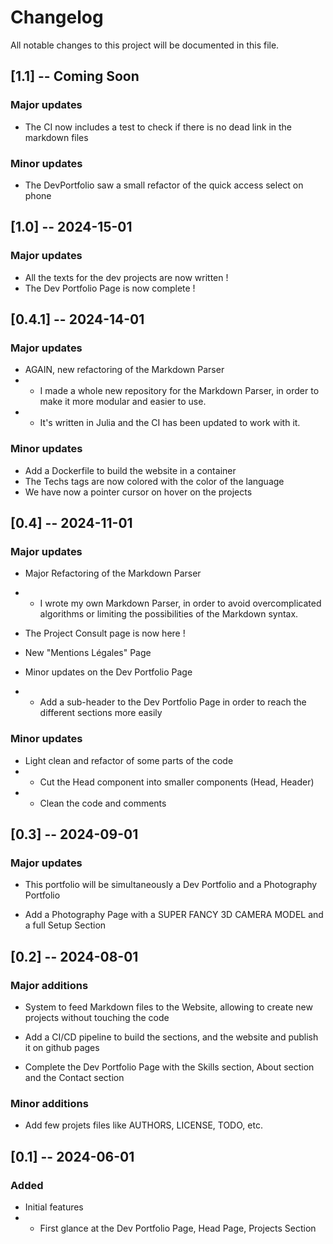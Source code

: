 # Changelog

All notable changes to this project will be documented in this file.

## [1.1] -- Coming Soon

### Major updates

- The CI now includes a test to check if there is no dead link in the markdown files

### Minor updates

- The DevPortfolio saw a small refactor of the quick access select on phone

## [1.0] -- 2024-15-01

### Major updates

- All the texts for the dev projects are now written !
- The Dev Portfolio Page is now complete !

## [0.4.1] -- 2024-14-01

### Major updates

- AGAIN, new refactoring of the Markdown Parser
- - I made a whole new repository for the Markdown Parser, in order to make it more modular and easier to use.
- - It's written in Julia and the CI has been updated to work with it.

### Minor updates

- Add a Dockerfile to build the website in a container
- The Techs tags are now colored with the color of the language
- We have now a pointer cursor on hover on the projects

## [0.4] -- 2024-11-01

### Major updates

- Major Refactoring of the Markdown Parser
- - I wrote my own Markdown Parser, in order to avoid overcomplicated algorithms or limiting the possibilities of the Markdown syntax.

- The Project Consult page is now here !

- New "Mentions Légales" Page

- Minor updates on the Dev Portfolio Page
- - Add a sub-header to the Dev Portfolio Page in order to reach the different sections more easily

### Minor updates

- Light clean and refactor of some parts of the code
- - Cut the Head component into smaller components (Head, Header)
- - Clean the code and comments

## [0.3] -- 2024-09-01

### Major updates

- This portfolio will be simultaneously a Dev Portfolio and a Photography Portfolio

- Add a Photography Page with a SUPER FANCY 3D CAMERA MODEL and a full Setup Section

## [0.2] -- 2024-08-01

### Major additions

- System to feed Markdown files to the Website, allowing to create new projects without touching the code

- Add a CI/CD pipeline to build the sections, and the website and publish it on github pages

- Complete the Dev Portfolio Page with the Skills section, About section and the Contact section

### Minor additions

- Add few projets files like AUTHORS, LICENSE, TODO, etc.

## [0.1] -- 2024-06-01

### Added

- Initial features
- - First glance at the Dev Portfolio Page, Head Page, Projects Section

